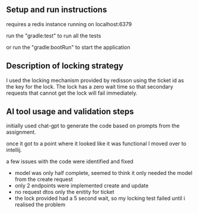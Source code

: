 
Setup and run instructions
-

requires a redis instance running on localhost:6379

run the "gradle:test" to run all the tests

or run the "gradle:bootRun" to start the application

Description of locking strategy
-

I used the locking mechanism provided by redisson using the ticket id as the key for the lock. The lock has a zero wait time so that secondary requests that cannot get the lock will fail immediately. 


AI tool usage and validation steps
-

initially used chat-gpt to generate the code based on prompts from the assignment.

once it got to a point where it looked like it was functional I moved over to intellij.

a few issues with the code were identified and fixed
- model was only half complete, seemed to think it only needed the model from the create request
- only 2 endpoints were implemented create and update
- no request dtos only the enitity for ticket
- the lock provided had a 5 second wait, so my locking test failed until i realised the problem